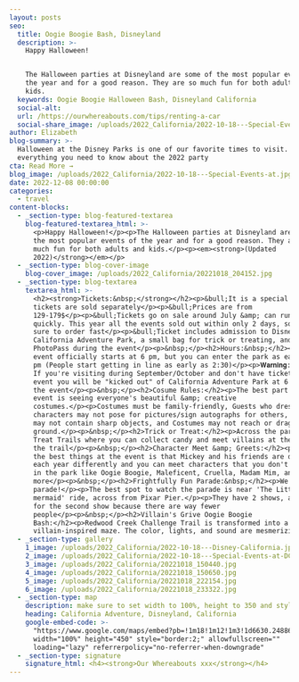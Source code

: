 ```yaml
---
layout: posts
seo:
  title: Oogie Boogie Bash, Disneyland
  description: >-
    Happy Halloween!


    The Halloween parties at Disneyland are some of the most popular events of
    the year and for a good reason. They are so much fun for both adults and
    kids.
  keywords: Oogie Boogie Halloween Bash, Disneyland California
  social-alt:
  url: /https://ourwhereabouts.com/tips/renting-a-car
  social-share_image: /uploads/2022_California/2022-10-18---Special-Events-at.jpg
author: Elizabeth
blog-summary: >-
  Halloween at the Disney Parks is one of our favorite times to visit. Here's
  everything you need to know about the 2022 party
cta: Read More →
blog_image: /uploads/2022_California/2022-10-18---Special-Events-at.jpg
date: 2022-12-08 00:00:00
categories:
  - travel
content-blocks:
  - _section-type: blog-featured-textarea
    blog-featured-textarea_html: >-
      <p>Happy Halloween!</p><p>The Halloween parties at Disneyland are some of
      the most popular events of the year and for a good reason. They are so
      much fun for both adults and kids.</p><p><em><strong>(Updated
      2022)</strong></em></p>
  - _section-type: blog-cover-image
    blog-cover_image: /uploads/2022_California/20221018_204152.jpg
  - _section-type: blog-textarea
    textarea_html: >-
      <h2><strong>Tickets:&nbsp;</strong></h2><p>&bull;It is a special event so
      tickets are sold separately</p><p>&bull;Prices are from
      129-179$</p><p>&bull;Tickets go on sale around July &amp; can run out
      quickly. This year all the events sold out within only 2 days, so make
      sure to order fast</p><p>&bull;Ticket includes admission to Disney
      California Adventure Park, a small bag for trick or treating, and a
      PhotoPass during the event</p><p>&nbsp;</p><h2>Hours:&nbsp;</h2><p>The
      event officially starts at 6 pm, but you can enter the park as early as 3
      pm (People start getting in line as early as 2:30)</p><p>𝐖𝐚𝐫𝐧𝐢𝐧𝐠:
      If you're visiting during September/October and don't have tickets for the
      event you will be "kicked out" of California Adventure Park at 6 pm for
      the event</p><p>&nbsp;</p><h2>Cosume Rules:</h2><p>The best part of the
      event is seeing everyone's beautiful &amp; creative
      costumes.</p><p>Costumes must be family-friendly, Guests who dress like
      characters may not pose for pictures/sign autographs for others, costumes
      may not contain sharp objects, and Costumes may not reach or drag on the
      ground.</p><p>&nbsp;</p><h2>Trick or Treat:</h2><p>Across the park are
      Treat Trails where you can collect candy and meet villains at the end of
      the trail</p><p>&nbsp;</p><h2>Character Meet &amp; Greets:</h2><p>One of
      the best things at the event is that Mickey and his friends are dressed up
      each year differently and you can meet characters that you don't often see
      in the park like Oogie Boogie, Maleficent, Cruella, Madam Mim, and
      more</p><p>&nbsp;</p><h2>Frightfully Fun Parade:&nbsp;</h2><p>We love this
      parade!</p><p>The best spot to watch the parade is near 'The Little
      mermaid' ride, across from Pixar Pier.</p><p>They have 2 shows, always go
      for the second show because there are way fewer
      people</p><p>&nbsp;</p><h2>Villain's Grive Oogie Boogie
      Bash:</h2><p>Redwood Creek Challenge Trail is transformed into a mystical
      villain-inspired maze. The color, lights, and sound are mesmerizing</p>
  - _section-type: gallery
    1_image: /uploads/2022_California/2022-10-18---Disney-California.jpg
    2_image: /uploads/2022_California/2022-10-18---Special-Events-at-DCA.jpg
    3_image: /uploads/2022_California/20221018_150440.jpg
    4_image: /uploads/2022_California/20221018_150650.jpg
    5_image: /uploads/2022_California/20221018_222154.jpg
    6_image: /uploads/2022_California/20221018_233322.jpg
  - _section-type: map
    description: make sure to set width to 100%, height to 350 and style to border 2
    heading: California Adventure, Disneyland, California
    google-embed-code: >-
      "https://www.google.com/maps/embed?pb=!1m18!1m12!1m3!1d6630.248866421702!2d-117.92774740851443!3d33.80910179299757!2m3!1f0!2f0!3f0!3m2!1i1024!2i768!4f13.1!3m3!1m2!1s0x80dcd7d58be1e565%3A0x6a8fdc07e900c261!2sDisney%20California%20Adventure%20Park!5e0!3m2!1sen!2sil!4v1670673435523!5m2!1sen!2sil"
      width="100%" height="450" style="border:2;" allowfullscreen=""
      loading="lazy" referrerpolicy="no-referrer-when-downgrade"
  - _section-type: signature
    signature_html: <h4><strong>Our Whereabouts xxx</strong></h4>
---
```

